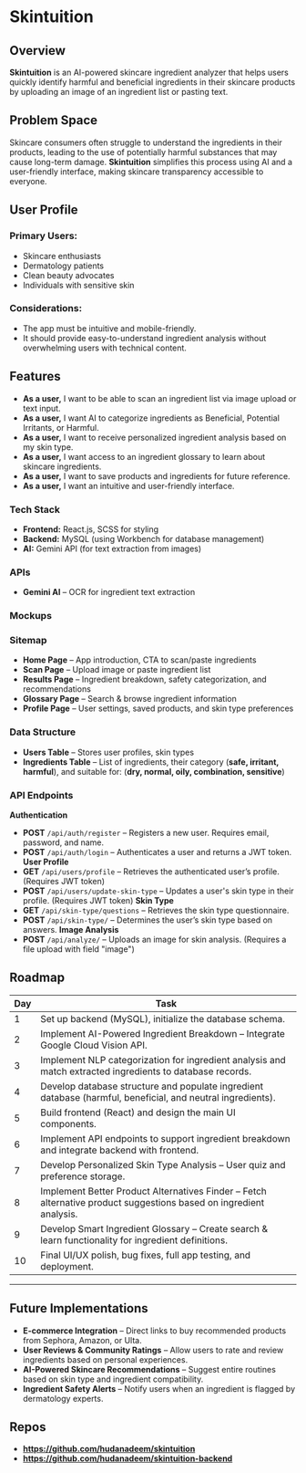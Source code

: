 # Skintuition

## Overview

**Skintuition** is an AI-powered skincare ingredient analyzer that helps users quickly identify harmful and beneficial ingredients in their skincare products by uploading an image of an ingredient list or pasting text.

## Problem Space

Skincare consumers often struggle to understand the ingredients in their products, leading to the use of potentially harmful substances that may cause long-term damage. **Skintuition** simplifies this process using AI and a user-friendly interface, making skincare transparency accessible to everyone.

## User Profile
### Primary Users:
- Skincare enthusiasts
- Dermatology patients
- Clean beauty advocates
- Individuals with sensitive skin

### Considerations:
- The app must be intuitive and mobile-friendly.
- It should provide easy-to-understand ingredient analysis without overwhelming users with technical content.

## Features

- **As a user,** I want to be able to scan an ingredient list via image upload or text input.
- **As a user,** I want AI to categorize ingredients as Beneficial, Potential Irritants, or Harmful.
- **As a user,** I want to receive personalized ingredient analysis based on my skin type.
- **As a user,** I want access to an ingredient glossary to learn about skincare ingredients.
- **As a user,** I want to save products and ingredients for future reference.
- **As a user,** I want an intuitive and user-friendly interface.

### Tech Stack

- **Frontend:** React.js, SCSS for styling
- **Backend:** MySQL (using Workbench for database management)
- **AI:** Gemini API (for text extraction from images)

### APIs

- **Gemini AI** – OCR for ingredient text extraction

### Mockups


### Sitemap

- **Home Page** – App introduction, CTA to scan/paste ingredients
- **Scan Page** – Upload image or paste ingredient list
- **Results Page** – Ingredient breakdown, safety categorization, and recommendations
- **Glossary Page** – Search & browse ingredient information
- **Profile Page** – User settings, saved products, and skin type preferences

### Data Structure

- **Users Table** – Stores user profiles, skin types
- **Ingredients Table** – List of ingredients, their category (**safe, irritant, harmful**), and suitable for: (**dry, normal, oily, combination, sensitive**)

### API Endpoints

**Authentication**
  - **POST** `/api/auth/register` – Registers a new user. Requires email, password, and name.
  - **POST** `/api/auth/login` – Authenticates a user and returns a JWT token.
**User Profile**
  - **GET** `/api/users/profile` – Retrieves the authenticated user’s profile. (Requires JWT token)
  - **POST** `/api/users/update-skin-type` – Updates a user's skin type in their profile. (Requires JWT token)
**Skin Type**
  - **GET** `/api/skin-type/questions` – Retrieves the skin type questionnaire.
  - **POST** `/api/skin-type/` – Determines the user’s skin type based on answers.
**Image Analysis**
  - **POST** `/api/analyze/` – Uploads an image for skin analysis. (Requires a file upload with field "image")


## Roadmap

| Day | Task |
|-----|------|
| 1 | Set up backend (MySQL), initialize the database schema. |
| 2 | Implement AI-Powered Ingredient Breakdown – Integrate Google Cloud Vision API. |
| 3 | Implement NLP categorization for ingredient analysis and match extracted ingredients to database records. |
| 4 | Develop database structure and populate ingredient database (harmful, beneficial, and neutral ingredients). |
| 5 | Build frontend (React) and design the main UI components. |
| 6 | Implement API endpoints to support ingredient breakdown and integrate backend with frontend. |
| 7 | Develop Personalized Skin Type Analysis – User quiz and preference storage. |
| 8 | Implement Better Product Alternatives Finder – Fetch alternative product suggestions based on ingredient analysis. |
| 9 | Develop Smart Ingredient Glossary – Create search & learn functionality for ingredient definitions. |
| 10 | Final UI/UX polish, bug fixes, full app testing, and deployment. |

---

## Future Implementations

- **E-commerce Integration** – Direct links to buy recommended products from Sephora, Amazon, or Ulta.
- **User Reviews & Community Ratings** – Allow users to rate and review ingredients based on personal experiences.
- **AI-Powered Skincare Recommendations** – Suggest entire routines based on skin type and ingredient compatibility.
- **Ingredient Safety Alerts** – Notify users when an ingredient is flagged by dermatology experts.

## Repos
- **https://github.com/hudanadeem/skintuition**
- **https://github.com/hudanadeem/skintuition-backend**

